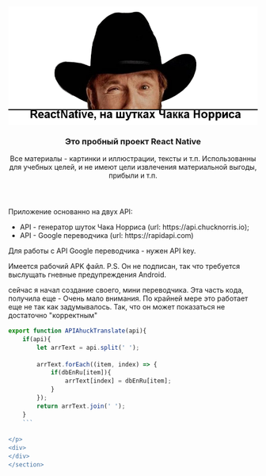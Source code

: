<header>
<img src="https://github.com/ilias222/test-readi/blob/main/chak-banner.png?raw=true" alt="Что то пошло не так. Это баннер!" align="center">

<div>
<h3 align="center">Это пробный проект React Native</h3>
<p align="center">Все материалы - картинки и иллюстрации, тексты и т.п. 
<span>Использованны для учебных целей, и не имеют цели извлечения материальной выгоды, прибыли и т.п.</span>
</p>
<div>
</header>

<section align="left">
<div>
<p>
Приложение основанно на двух API:
<ul>
<li>
API - генератор шуток Чака Норриса (url: https://api.chucknorris.io);
</li>
<li>
API - Google переводчика (url: https://rapidapi.com)
</li>
</ul>
</p>
</div>
<p>
Для работы с API Google переводчика - нужен API key.
</p>
<p>
Имеется рабочий APK файл.
P.S. Он не подписан, так что требуется выслущать гневные предупреждения Android.
</p>
</section>

<section>
<div>
<p>
сейчас я начал создание своего, мини переводчика. Эта часть кода, получила еще - Очень мало внимания.
По крайней мере это работает еще не так как задумывалось. Так, что он может показаться не достаточно "корректным"
</p>
<div>
<p>

```javascript
export function APIAhuckTranslate(api){
    if(api){
        let arrText = api.split(' ');

        arrText.forEach((item, index) => {
            if(dbEnRu[item]){
                arrText[index] = dbEnRu[item];
            }
        });
        return arrText.join(' ');
    }
    ```

</p>
<div>
</div>
</section>
